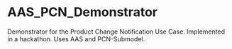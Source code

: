# AAS_PCN_Demonstrator
Demonstrator for the Product Change Notification Use Case. Implemented in a hackathon. Uses AAS and PCN-Submodel.
